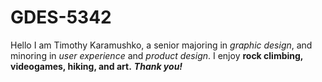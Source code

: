 # GDES-5342

Hello
I am Timothy Karamushko, a senior majoring in *graphic design*, and minoring in *user experience* and *product design*. 
I enjoy **rock climbing, videogames, hiking, and art.**
***Thank you!***
